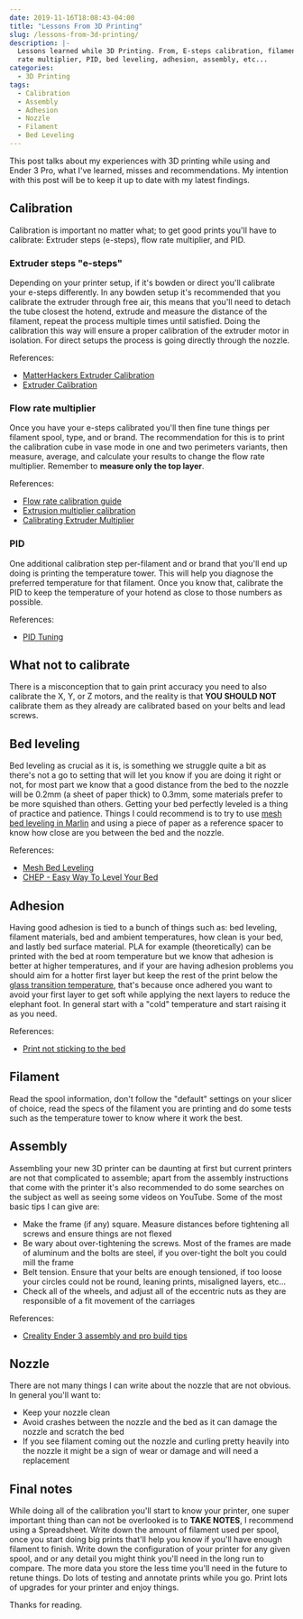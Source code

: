 ```yaml
---
date: 2019-11-16T18:08:43-04:00
title: "Lessons From 3D Printing"
slug: /lessons-from-3d-printing/
description: |-
  Lessons learned while 3D Printing. From, E-steps calibration, filament, flow
  rate multiplier, PID, bed leveling, adhesion, assembly, etc...
categories:
  - 3D Printing
tags:
  - Calibration
  - Assembly
  - Adhesion
  - Nozzle
  - Filament
  - Bed Leveling
---
```


This post talks about my experiences with 3D printing while using and Ender 3
Pro, what I've learned, misses and recommendations. My intention with this post
will be to keep it up to date with my latest findings.

## Calibration

Calibration is important no matter what; to get good prints you'll have to
calibrate: Extruder steps (e-steps), flow rate multiplier, and PID.

### Extruder steps "e-steps"

Depending on your printer setup, if it's bowden or direct you'll calibrate your
e-steps differently. In any bowden setup it's recommended that you calibrate the
extruder through free air, this means that you'll need to detach the tube
closest the hotend, extrude and measure the distance of the filament, repeat the
process multiple times until satisfied. Doing the calibration this way will
ensure a proper calibration of the extruder motor in isolation. For direct
setups the process is going directly through the nozzle.

References:

- [MatterHackers Extruder Calibration][matterhackers-extruder-calibration]
- [Extruder Calibration][extruder-calibration]

### Flow rate multiplier

Once you have your e-steps calibrated you'll then fine tune things per filament
spool, type, and or brand. The recommendation for this is to print the
calibration cube in vase mode in one and two perimeters variants, then measure,
average, and calculate your results to change the flow rate multiplier. Remember
to **measure only the top layer**.

References:

- [Flow rate calibration guide][extruder-multiplier-calibration-guide]
- [Extrusion multiplier calibration][prusa-extruder-multiplier-calibration]
- [Calibrating Extruder Multiplier][extruder-calibration]

### PID

One additional calibration step per-filament and or brand that you'll end up
doing is printing the temperature tower. This will help you diagnose the
preferred temperature for that filament. Once you know that, calibrate the PID
to keep the temperature of your hotend as close to those numbers as possible.

References:

- [PID Tuning][pid-tuning]

## What not to calibrate

There is a misconception that to gain print accuracy you need to also calibrate
the X, Y, or Z motors, and the reality is that **YOU SHOULD NOT** calibrate them
as they already are calibrated based on your belts and lead screws.

## Bed leveling

Bed leveling as crucial as it is, is something we struggle quite a bit as
there's not a go to setting that will let you know if you are doing it right or
not, for most part we know that a good distance from the bed to the nozzle will
be 0.2mm (a sheet of paper thick) to 0.3mm, some materials prefer to be more
squished than others. Getting your bed perfectly leveled is a thing of practice
and patience. Things I could recommend is to try to use [mesh bed leveling in
Marlin][marlin-mesh-bed-level] and using a piece of paper as a reference spacer
to know how close are you between the bed and the nozzle.

References:

- [Mesh Bed Leveling][marlin-mesh-bed-level]
- [CHEP - Easy Way To Level Your Bed][chep-bed-leveling]

## Adhesion

Having good adhesion is tied to a bunch of things such as: bed leveling,
filament materials, bed and ambient temperatures, how clean is your bed, and
lastly bed surface material. PLA for example (theoretically) can be printed with
the bed at room temperature but we know that adhesion is better at higher
temperatures, and if your are having adhesion problems you should aim for a
hotter first layer but keep the rest of the print below the [glass transition
temperature][glass-transition-temperature], that's because once adhered you want
to avoid your first layer to get soft while applying the next layers to reduce
the elephant foot. In general start with a "cold" temperature and start raising
it as you need.

References:

- [Print not sticking to the bed][print-not-sticking]

## Filament

Read the spool information, don't follow the "default" settings on your slicer
of choice, read the specs of the filament you are printing and do some tests
such as the temperature tower to know where it work the best.

## Assembly

Assembling your new 3D printer can be daunting at first but current printers are
not that complicated to assemble; apart from the assembly instructions that come
with the printer it's also recommended to do some searches on the subject as
well as seeing some videos on YouTube. Some of the most basic tips I can give
are:

- Make the frame (if any) square. Measure distances before tightening all screws
  and ensure things are not flexed
- Be wary about over-tightening the screws. Most of the frames are made of
  aluminum and the bolts are steel, if you over-tight the bolt you could mill
  the frame
- Belt tension. Ensure that your belts are enough tensioned, if too loose your
  circles could not be round, leaning prints, misaligned layers, etc...
- Check all of the wheels, and adjust all of the eccentric nuts as they are
  responsible of a fit movement of the carriages

References:

- [Creality Ender 3 assembly and pro build tips][assembly-build-tips]

## Nozzle

There are not many things I can write about the nozzle that are not obvious. In
general you'll want to:

- Keep your nozzle clean
- Avoid crashes between the nozzle and the bed as it can damage the nozzle and
  scratch the bed
- If you see filament coming out the nozzle and curling pretty heavily into the
  nozzle it might be a sign of wear or damage and will need a replacement

## Final notes

While doing all of the calibration you'll start to know your printer, one super
important thing than can not be overlooked is to **TAKE NOTES**, I recommend
using a Spreadsheet. Write down the amount of filament used per spool, once you
start doing big prints that'll help you know if you'll have enough filament to
finish. Write down the configuration of your printer for any given spool, and or
any detail you might think you'll need in the long run to compare. The more data
you store the less time you'll need in the future to retune things. Do lots of
testing and annotate prints while you go. Print lots of upgrades for your
printer and enjoy things.

Thanks for reading.

[matterhackers-extruder-calibration]: https://www.matterhackers.com/articles/how-to-calibrate-your-extruder
[extruder-calibration]: https://mattshub.com/2017/04/19/extruder-calibration/
[extruder-multiplier-calibration-guide]: https://e3d-online.dozuki.com/Guide/Flow+rate+(Extrusion+multiplier)+calibration+guide./89
[prusa-extruder-multiplier-calibration]: https://help.prusa3d.com/article/d9j1xdg7vj-extrusion-multiplier-calibration
[pid-tuning]: https://reprap.org/wiki/PID_Tuning
[calibration-cube]: https://www.thingiverse.com/thing:1278865
[temperature-tower]: https://www.thingiverse.com/thing:2893943
[glass-transition-temperature]: https://en.wikipedia.org/wiki/Glass_transition
[assembly-build-tips]: https://youtu.be/me8Qrwh907Q
[bed-leveling]: https://support.3dverkstan.se/article/47-getting-started
[chep-bed-leveling]: https://youtu.be/_EfWVUJjBdA
[marlin-mesh-bed-level]: http://marlinfw.org/docs/gcode/G029-mbl.html
[print-not-sticking]: https://rigid.ink/pages/ultimate-troubleshooting-guide#issue-print-not-sticking-to-the-bed-2
